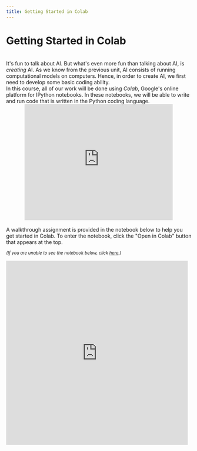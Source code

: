 ```yaml
---
title: Getting Started in Colab
---
```


# Getting Started in Colab

<br>
It's fun to talk about AI. But what's even more fun than talking about AI, is <i>creating</i> AI. As we know from the previous unit, AI consists of running computational models on computers. Hence, in order to create AI, we first need to develop some basic coding ability.

<br>
In this course, all of our work will be done using <i>Colab</i>, Google's online platform for IPython notebooks. In these notebooks, we will be able to write and run code that is written in the Python coding language.

<br>
<center>
  <iframe width="80%" height="315" src="https://www.youtube.com/embed/inN8seMm7UI" frameborder="0" allow="accelerometer; autoplay; encrypted-media; gyroscope; picture-in-picture" allowfullscreen></iframe>
</center>

<br>
A walkthrough assignment is provided in the notebook below to help you get started in Colab. To enter the notebook, click the "Open in Colab" button that appears at the top.

<small><i>(If you are unable to see the notebook below, click <a href='https://nbviewer.jupyter.org/github/jpskycak/aihigh/blob/master/intro-to-ai/codingBootcamp_gettingStartedInColab.ipynb'>here</a>.)</i></small>

<iframe src="https://nbviewer.jupyter.org/github/jpskycak/aihigh/blob/master/intro-to-ai/codingBootcamp_gettingStartedInColab.ipynb" style="display: block; width: 98%; height: 500px;" frameborder="0" marginheight="0" marginwidth="0" align="center">Loading...</iframe>
